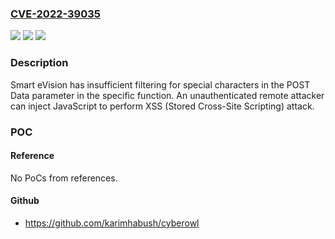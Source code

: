 ### [CVE-2022-39035](https://cve.mitre.org/cgi-bin/cvename.cgi?name=CVE-2022-39035)
![](https://img.shields.io/static/v1?label=Product&message=Smart%20eVision&color=blue)
![](https://img.shields.io/static/v1?label=Version&message=n%2Fa&color=blue)
![](https://img.shields.io/static/v1?label=Vulnerability&message=CWE-79%20Cross-site%20Scripting%20(XSS)&color=brighgreen)

### Description

Smart eVision has insufficient filtering for special characters in the POST Data parameter in the specific function. An unauthenticated remote attacker can inject JavaScript to perform XSS (Stored Cross-Site Scripting) attack.

### POC

#### Reference
No PoCs from references.

#### Github
- https://github.com/karimhabush/cyberowl

